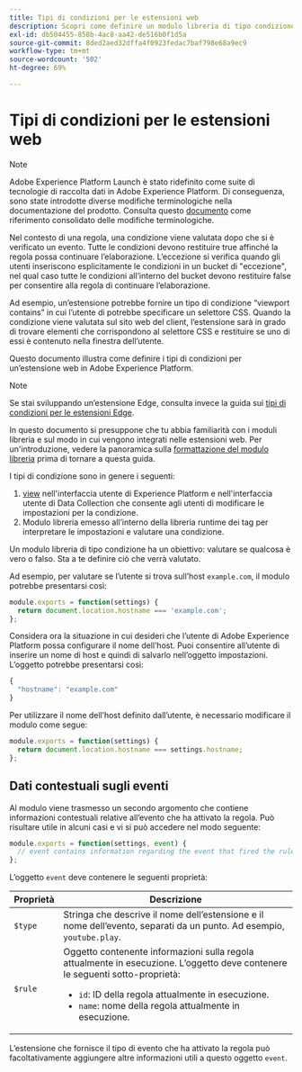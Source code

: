 ```yaml
---
title: Tipi di condizioni per le estensioni web
description: Scopri come definire un modulo libreria di tipo condizione per un’estensione tag in una proprietà web.
exl-id: db504455-858b-4ac8-aa42-de516b0f1d5a
source-git-commit: 8ded2aed32dffa4f0923fedac7baf798e68a9ec9
workflow-type: tm+mt
source-wordcount: '502'
ht-degree: 69%

---
```


# Tipi di condizioni per le estensioni web

>[!NOTE]
>
>Adobe Experience Platform Launch è stato ridefinito come suite di tecnologie di raccolta dati in Adobe Experience Platform. Di conseguenza, sono state introdotte diverse modifiche terminologiche nella documentazione del prodotto. Consulta questo [documento](../../term-updates.md) come riferimento consolidato delle modifiche terminologiche.

Nel contesto di una regola, una condizione viene valutata dopo che si è verificato un evento. Tutte le condizioni devono restituire true affinché la regola possa continuare l’elaborazione. L’eccezione si verifica quando gli utenti inseriscono esplicitamente le condizioni in un bucket di &quot;eccezione&quot;, nel qual caso tutte le condizioni all’interno del bucket devono restituire false per consentire alla regola di continuare l’elaborazione.

Ad esempio, un’estensione potrebbe fornire un tipo di condizione “viewport contains” in cui l’utente di potrebbe specificare un selettore CSS. Quando la condizione viene valutata sul sito web del client, l’estensione sarà in grado di trovare elementi che corrispondono al selettore CSS e restituire se uno di essi è contenuto nella finestra dell’utente.

Questo documento illustra come definire i tipi di condizioni per un’estensione web in Adobe Experience Platform.

>[!NOTE]
>
>Se stai sviluppando un’estensione Edge, consulta invece la guida sui [tipi di condizioni per le estensioni Edge](../edge/condition-types.md).
>
>In questo documento si presuppone che tu abbia familiarità con i moduli libreria e sul modo in cui vengono integrati nelle estensioni web. Per un&#39;introduzione, vedere la panoramica sulla [formattazione del modulo libreria](./format.md) prima di tornare a questa guida.

I tipi di condizione sono in genere i seguenti:

1. [view](./views.md) nell&#39;interfaccia utente di Experience Platform e nell&#39;interfaccia utente di Data Collection che consente agli utenti di modificare le impostazioni per la condizione.
2. Modulo libreria emesso all’interno della libreria runtime dei tag per interpretare le impostazioni e valutare una condizione.

Un modulo libreria di tipo condizione ha un obiettivo: valutare se qualcosa è vero o falso. Sta a te definire ciò che verrà valutato.

Ad esempio, per valutare se l’utente si trova sull’host `example.com`, il modulo potrebbe presentarsi così:

```js
module.exports = function(settings) {
  return document.location.hostname === 'example.com';
};
```

Considera ora la situazione in cui desideri che l’utente di Adobe Experience Platform possa configurare il nome dell’host. Puoi consentire all’utente di inserire un nome di host e quindi di salvarlo nell’oggetto impostazioni. L’oggetto potrebbe presentarsi così:

```js
{
  "hostname": "example.com"
}
```

Per utilizzare il nome dell’host definito dall’utente, è necessario modificare il modulo come segue:

```js
module.exports = function(settings) {
  return document.location.hostname === settings.hostname;
};
```

## Dati contestuali sugli eventi

Al modulo viene trasmesso un secondo argomento che contiene informazioni contestuali relative all’evento che ha attivato la regola. Può risultare utile in alcuni casi e vi si può accedere nel modo seguente:

```js
module.exports = function(settings, event) {
  // event contains information regarding the event that fired the rule
};
```

L’oggetto `event` deve contenere le seguenti proprietà:

| Proprietà | Descrizione |
| --- | --- |
| `$type` | Stringa che descrive il nome dell’estensione e il nome dell’evento, separati da un punto. Ad esempio, `youtube.play`. |
| `$rule` | Oggetto contenente informazioni sulla regola attualmente in esecuzione. L’oggetto deve contenere le seguenti sotto-proprietà:<ul><li>`id`: ID della regola attualmente in esecuzione.</li><li>`name`: nome della regola attualmente in esecuzione.</li></ul> |

L’estensione che fornisce il tipo di evento che ha attivato la regola può facoltativamente aggiungere altre informazioni utili a questo oggetto `event`.

